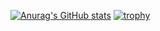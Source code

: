 [![Anurag's GitHub stats](https://github-readme-stats.vercel.app/api?username=douzooo&theme=tokyonight&show_icons=true)](https://github.com/douzooo/)
[![trophy](https://github-profile-trophy.vercel.app/?username=ryo-ma&theme=tokyonight)](https://github.com/douzooo/)
